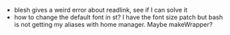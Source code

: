 * blesh gives a weird error about readlink, see if I can solve it
* how to change the default font in st? I have the font size patch but bash is not getting my aliases with home manager. Maybe makeWrapper?
